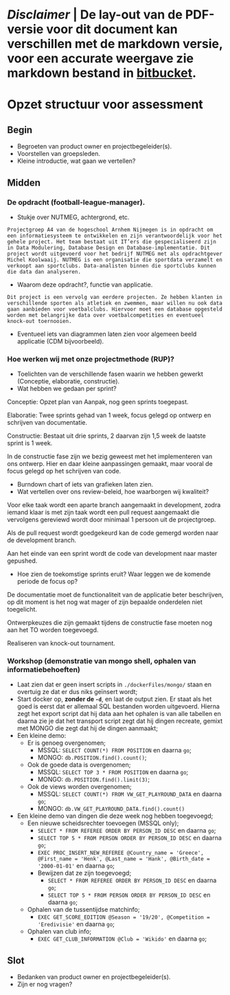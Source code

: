 # ***Disclaimer*** | De lay-out van de PDF-versie voor dit document kan verschillen met de markdown versie, voor een accurate weergave zie markdown bestand in [bitbucket](https://isebitbucket.aimsites.nl/projects/S22122A4/repos/football-league-manager/browse/docs).

# Opzet structuur voor assessment

## Begin

- Begroeten van product owner en projectbegeleider(s).
- Voorstellen van groepsleden.
- Kleine introductie, wat gaan we vertellen?

## Midden

### De opdracht (football-league-manager).

- Stukje over NUTMEG, achtergrond, etc.

`Projectgroep A4 van de hogeschool Arnhem Nijmegen is in opdracht om een informatiesysteem te ontwikkelen en zijn verantwoordelijk voor het gehele project. Het team bestaat uit IT’ers die gespecialiseerd zijn in Data Modulering, Database Design en Database-implementatie.
Dit project wordt uitgevoerd voor het bedrijf NUTMEG met als opdrachtgever Michel Koolwaaij. NUTMEG is een organisatie die sportdata verzamelt en verkoopt aan sportclubs. Data-analisten binnen die sportclubs kunnen die data dan analyseren.
`

- Waarom deze opdracht?, functie van applicatie.

`
Dit project is een vervolg van eerdere projecten. Ze hebben klanten in verschillende sporten als atletiek en zwemmen, maar willen nu ook data gaan aanbieden voor voetbalclubs. Hiervoor moet een database opgesteld worden met belangrijke data over voetbalcompetities en eventueel knock-out toernooien.
`

- Eventueel iets van diagrammen laten zien voor algemeen beeld applicatie (CDM bijvoorbeeld).

### Hoe werken wij met onze projectmethode (RUP)?

- Toelichten van de verschillende fasen waarin we hebben gewerkt (Conceptie, elaboratie, constructie).
- Wat hebben we gedaan per sprint?

Conceptie: Opzet plan van Aanpak, nog geen sprints toegepast.

Elaboratie: Twee sprints gehad van 1 week, focus gelegd op ontwerp en schrijven van documentatie.

Constructie: Bestaat uit drie sprints, 2 daarvan zijn 1,5 week de laatste sprint is 1 week.

In de constructie fase zijn we bezig geweest met het implementeren van ons ontwerp. Hier en daar kleine aanpassingen gemaakt, maar vooral de focus gelegd op het schrijven van code.

- Burndown chart of iets van grafieken laten zien.
- Wat vertellen over ons review-beleid, hoe waarborgen wij kwaliteit?

Voor elke taak wordt een aparte branch aangemaakt in development, zodra iemand klaar is met zijn taak wordt een pull request aangemaakt die vervolgens gereviewd wordt door minimaal 1 persoon uit de projectgroep.

Als de pull request wordt goedgekeurd kan de code gemergd worden naar de development branch.

Aan het einde van een sprint wordt de code van development naar master gepushed.

- Hoe zien de toekomstige sprints eruit? Waar leggen we de komende periode de focus op?

De documentatie moet de functionaliteit van de applicatie beter beschrijven, op dit moment is het nog wat mager of zijn bepaalde onderdelen niet toegelicht.

Ontwerpkeuzes die zijn gemaakt tijdens de constructie fase moeten nog aan het TO worden toegevoegd.

Realiseren van knock-out tournament.

### Workshop (demonstratie van mongo shell, ophalen van informatiebehoeften)

- Laat zien dat er geen insert scripts in `./dockerFiles/mongo/` staan en overtuig ze dat er dus niks geïnsert wordt;
- Start docker op, **zonder de `-d`**, en laat de output zien. Er staat als het goed is eerst dat er allemaal SQL bestanden worden uitgevoerd. Hierna zegt het export script dat hij data aan het ophalen is van alle tabellen en daarna zie je dat het transport script zegt dat hij dingen recreate, gemixt met MONGO die zegt dat hij de dingen aanmaakt;
- Een kleine demo:
	- Er is genoeg overgenomen;
		- MSSQL: `SELECT COUNT(*) FROM POSITION` en daarna `go`;
		- MONGO: `db.POSITION.find().count()`;
	- Ook de goede data is overgenomen;
		- MSSQL: `SELECT TOP 3 * FROM POSITION` en daarna `go`;
		- MONGO: `db.POSITION.find().limit(3)`;
	- Ook de views worden overgenomen;
		- MSSQL: `SELECT COUNT(*) FROM VW_GET_PLAYROUND_DATA` en daarna `go`;
		- MONGO: `db.VW_GET_PLAYROUND_DATA.find().count()`
- Een kleine demo van dingen die deze week nog hebben toegevoegd;
	- Een nieuwe scheidsrechter toevoegen (MSSQL only);
		- `SELECT * FROM REFEREE ORDER BY PERSON_ID DESC` en daarna `go`;
		- `SELECT TOP 5 * FROM PERSON ORDER BY PERSON_ID DESC` en daarna `go`;
		- `EXEC PROC_INSERT_NEW_REFEREE @Country_name = 'Greece', @First_name = 'Henk', @Last_name = 'Hank', @Birth_date = '2000-01-01'` en daarna `go`;
		- Bewijzen dat ze zijn toegevoegd;
			- `SELECT * FROM REFEREE ORDER BY PERSON_ID DESC` en daarna `go`;
			- `SELECT TOP 5 * FROM PERSON ORDER BY PERSON_ID DESC` en daarna `go`;
	- Ophalen van de tussentijdse matchinfo;
		- `EXEC GET_SCORE_EDITION @Season = '19/20', @Competition = 'Eredivisie'` en daarna `go`;
	- Ophalen van club info;
		- `EXEC GET_CLUB_INFORMATION @Club = 'Wikido'` en daarna `go`;

## Slot

- Bedanken van product owner en projectbegeleider(s).
- Zijn er nog vragen?
